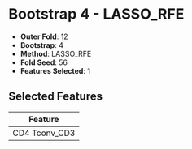 # Bootstrap 4 - LASSO_RFE

- **Outer Fold**: 12
- **Bootstrap**: 4
- **Method**: LASSO_RFE
- **Fold Seed**: 56
- **Features Selected**: 1

## Selected Features

| Feature |
|---------|
| CD4 Tconv_CD3 |
